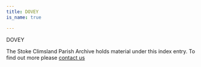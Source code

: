 ```yaml
---
title: DOVEY
is_name: true

---
```


DOVEY


The Stoke Climsland Parish Archive holds material under this index entry. To find out more please [contact us](/contact/)
